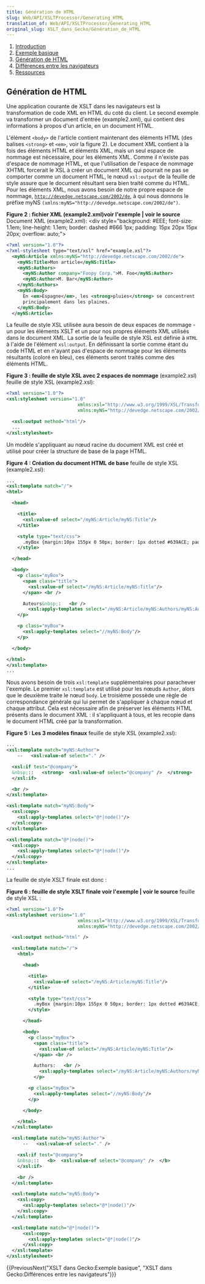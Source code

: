 ```yaml
---
title: Génération de HTML
slug: Web/API/XSLTProcessor/Generating_HTML
translation_of: Web/API/XSLTProcessor/Generating_HTML
original_slug: XSLT_dans_Gecko/Génération_de_HTML
---
```

1. [Introduction](/fr/docs/XSLT_dans_Gecko)
2. [Exemple basique](/fr/docs/XSLT_dans_Gecko/Exemple_basique)
3. [Génération de HTML](/fr/docs/XSLT_dans_Gecko/G%c3%a9n%c3%a9ration_de_HTML)
4. [Différences entre les navigateurs](/fr/docs/XSLT_dans_Gecko/Diff%c3%a9rences_entre_les_navigateurs)
5. [Ressources](/fr/docs/XSLT_dans_Gecko/Ressources)

## Génération de HTML

Une application courante de XSLT dans les navigateurs est la transformation de code XML en HTML du coté du client. Le second exemple va transformer un document d'entrée (example2.xml), qui contient des informations à propos d'un article, en un document HTML.

L'élément `<body>` de l'article contient maintenant des éléments HTML (des balises `<strong>` et `<em>`, voir la figure 2). Le document XML contient à la fois des éléments HTML et éléments XML, mais un seul espace de nommage est nécessaire, pour les éléments XML. Comme il n'existe pas d'espace de nommage HTML, et que l'utilisation de l'espace de nommage XHTML forcerait le XSL à créer un document XML qui pourrait ne pas se comporter comme un document HTML, le nœud `xsl:output` de la feuille de style assure que le document résultant sera bien traité comme du HTML. Pour les éléments XML, nous avons besoin de notre propre espace de nommage, [`http://devedge.netscape.com/2002/de`](http://devedge.netscape.com/2002/de), à qui nous donnons le préfixe myNS `(xmlns:myNS="http://devedge.netscape.com/2002/de")`.

**Figure 2&nbsp;: fichier XML (example2.xml)voir l'exemple | voir le source** Document XML (example2.xml): \<div style="background: #EEE; font-size: 1.1em; line-height: 1.1em; border: dashed #666 1px; padding: 15px 20px 15px 20px; overflow: auto;">

```xml
<?xml version="1.0"?>
<?xml-stylesheet type="text/xsl" href="example.xsl"?>
  <myNS:Article xmlns:myNS="http://devedge.netscape.com/2002/de">
    <myNS:Title>Mon article</myNS:Title>
    <myNS:Authors>
      <myNS:Author company="Foopy Corp.">M. Foo</myNS:Author>
      <myNS:Author>M. Bar</myNS:Author>
    </myNS:Authors>
    <myNS:Body>
      En <em>Espagne</em>, les <strong>pluies</strong> se concentrent
      principalement dans les plaines.
    </myNS:Body>
  </myNS:Article>
```

La feuille de style XSL utilisée aura besoin de deux espaces de nommage - un pour les éléments XSLT et un pour nos propres éléments XML utilisés dans le document XML. La sortie de la feuille de style XSL est définie à `HTML` à l'aide de l'élément `xsl:output`. En définissant la sortie comme étant du code HTML et en n'ayant pas d'espace de nommage pour les éléments résultants (coloré en bleu), ces éléments seront traités comme des éléments HTML.

**Figure 3&nbsp;: feuille de style XSL avec 2 espaces de nommage** (example2.xsl) feuille de style XSL (example2.xsl):

```xml
<?xml version="1.0"?>
<xsl:stylesheet version="1.0"
                          xmlns:xsl="http://www.w3.org/1999/XSL/Transform"
                          xmlns:myNS="http://devedge.netscape.com/2002/de">

  <xsl:output method="html"/>
  ...
</xsl:stylesheet>
```

Un modèle s'appliquant au nœud racine du document XML est créé et utilisé pour créer la structure de base de la page HTML.

**Figure 4&nbsp;: Création du document HTML de base** feuille de style XSL (example2.xsl):

```xml
...
<xsl:template match="/">
<html>

  <head>

    <title>
      <xsl:value-of select="/myNS:Article/myNS:Title"/>
    </title>

    <style type="text/css">
      .myBox {margin:10px 155px 0 50px; border: 1px dotted #639ACE; padding:0 5px 0 5px;}
    </style>

  </head>

  <body>
    <p class="myBox">
      <span class="title">
        <xsl:value-of select="/myNS:Article/myNS:Title"/>
      </span> <br />

      Auteurs&nbsp;:   <br />
        <xsl:apply-templates select="/myNS:Article/myNS:Authors/myNS:Author"/>
    </p>

    <p class="myBox">
      <xsl:apply-templates select="//myNS:Body"/>
    </p>

  </body>

</html>
</xsl:template>
...
```

Nous avons besoin de trois `xsl:template` supplémentaires pour parachever l'exemple. Le premier `xsl:template` est utilisé pour les nœuds `Author`, alors que le deuxième traite le nœud `body`. Le troisième possède une règle de correspondance générale qui lui permet de s'appliquer à chaque nœud et chaque attribut. Cela est nécessaire afin de préserver les éléments HTML présents dans le document XML&nbsp;: il s'appliquant à tous, et les recopie dans le document HTML créé par la transformation.

**Figure 5&nbsp;: Les 3 modèles finaux** feuille de style XSL (example2.xsl):

```xml
...
<xsl:template match="myNS:Author">
    --   <xsl:value-of select="." />

  <xsl:if test="@company">
  &nbsp;::   <strong>  <xsl:value-of select="@company" />  </strong>
  </xsl:if>

  <br />
</xsl:template>

<xsl:template match="myNS:Body">
  <xsl:copy>
    <xsl:apply-templates select="@*|node()"/>
  </xsl:copy>
</xsl:template>

<xsl:template match="@*|node()">
  <xsl:copy>
    <xsl:apply-templates select="@*|node()"/>
  </xsl:copy>
</xsl:template>
...
```

La feuille de style XSLT finale est donc&nbsp;:

**Figure 6&nbsp;: feuille de style XSLT finale voir l'exemple | voir le source** feuille de style XSL&nbsp;:

```xml
<?xml version="1.0"?>
<xsl:stylesheet version="1.0"
                          xmlns:xsl="http://www.w3.org/1999/XSL/Transform"
                          xmlns:myNS="http://devedge.netscape.com/2002/de">

  <xsl:output method="html" />

  <xsl:template match="/">
    <html>

      <head>

        <title>
          <xsl:value-of select="/myNS:Article/myNS:Title"/>
        </title>

        <style type="text/css">
          .myBox {margin:10px 155px 0 50px; border: 1px dotted #639ACE; padding:0 5px 0 5px;}
        </style>

      </head>

      <body>
        <p class="myBox">
          <span class="title">
            <xsl:value-of select="/myNS:Article/myNS:Title"/>
          </span> <br />

          Authors:   <br />
            <xsl:apply-templates select="/myNS:Article/myNS:Authors/myNS:Author"/>
          </p>

        <p class="myBox">
          <xsl:apply-templates select="//myNS:Body"/>
        </p>

      </body>

    </html>
  </xsl:template>

  <xsl:template match="myNS:Author">
      --   <xsl:value-of select="." />

    <xsl:if test="@company">
    &nbsp;::   <b>  <xsl:value-of select="@company" />  </b>
    </xsl:if>

    <br />
  </xsl:template>

  <xsl:template match="myNS:Body">
    <xsl:copy>
      <xsl:apply-templates select="@*|node()"/>
    </xsl:copy>
  </xsl:template>

  <xsl:template match="@*|node()">
      <xsl:copy>
        <xsl:apply-templates select="@*|node()"/>
      </xsl:copy>
  </xsl:template>
</xsl:stylesheet>
```

{{PreviousNext("XSLT dans Gecko:Exemple basique", "XSLT dans Gecko:Différences entre les navigateurs")}}
